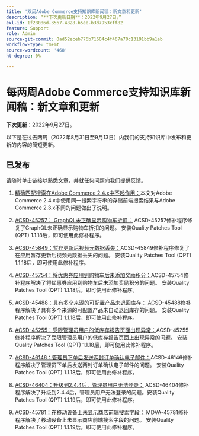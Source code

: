```yaml
---
title: '双周Adobe Commerce支持知识库新闻稿：新文章和更新'
description: “**下次更新日期**：2022年9月27日。”
exl-id: 1f28086d-3567-4828-b5ee-b3d7953cff82
feature: Support
role: Admin
source-git-commit: 0ad52eceb776b71604c4f467a70c13191bb9a1eb
workflow-type: tm+mt
source-wordcount: '468'
ht-degree: 0%

---
```


# 每两周Adobe Commerce支持知识库新闻稿：新文章和更新

**下次更新**：2022年9月27日。

以下是在过去两周（2022年8月31日至9月13日）内我们的支持知识库中发布和更新的内容的简短更新。

## 已发布

请随时单击链接以熟悉文章，并就任何问题向我们提供反馈。

1. [精确匹配搜索在Adobe Commerce 2.4.x中不起作用：](/help/troubleshooting/miscellaneous/exact-match-search-for-product-not-working-in-adobe-commerce.md)本文对Adobe Commerce 2.4.x中使用同一搜索字符串的存储前端搜索结果与Adobe Commerce 2.3.x不同的问题做出了说明。

1. [ACSD-45257： GraphQL未正确显示购物车折扣：](/help/support-tools/patches-available-in-qpt-tool/v1-1-18/acsd-45257-graphql-doesnt-display-cart-discount-correctly.md) ACSD-45257修补程序修复了GraphQL未正确显示购物车折扣的问题。 安装Quality Patches Tool (QPT) 1.1.18后，即可使用此修补程序。

1. [ACSD-45849：暂存更新后视频元数据丢失：](/help/support-tools/patches-available-in-qpt-tool/v1-1-18/acsd-45849-video-metadata-lost-after-staging-update.md)ACSD-45849修补程序修复了在应用暂存更新后视频元数据丢失的问题。 安装Quality Patches Tool (QPT) 1.1.18后，即可使用此修补程序。

1. [ACSD-45754：将优惠券应用到购物车后未添加奖励积分：](https://experienceleague.adobe.com/docs/commerce-knowledge-base/kb/support-tools/patches/acsd-45754-reward-points-not-added-after-applying-coupon-to-the-cart.html?lang=zh-Hans)ACSD-45754修补程序解决了将优惠券应用到购物车后未添加奖励积分的问题。 安装Quality Patches Tool (QPT) 1.1.18后，即可使用此修补程序。

1. [ACSD-45488：具有多个来源的可配置产品未退回库存：](/help/support-tools/patches-available-in-qpt-tool/v1-1-18/acsd-45488-configurable-product-with-multiple-sources-not-returned-to-in-stock.md) ACSD-45488修补程序解决了具有多个来源的可配置产品未自动退回库存的问题。 安装Quality Patches Tool (QPT) 1.1.18后，即可使用此修补程序。

1. [ACSD-45255：受限管理员用户的低库存报告页面出现异常：](/help/support-tools/patches-available-in-qpt-tool/v1-1-18/acsd-45255-exception-on-low-stock-report-page-for-restricted-admin-user.md)ACSD-45255修补程序解决了受限管理员用户的低库存报告页面上出现异常的问题。 安装Quality Patches Tool (QPT) 1.1.18后，即可使用此修补程序。

1. [ACSD-46146：管理员下单后发送两封订单确认电子邮件：](/help/support-tools/patches-available-in-qpt-tool/v1-1-18/acsd-46146-two-order-confirmation-emails-are-sent-after-placing-order-from-admin.md)ACSD-46146修补程序解决了管理员下单后发送两封订单确认电子邮件的问题。 安装Quality Patches Tool (QPT) 1.1.18后，即可使用此修补程序。

1. [ACSD-46404：升级到2.4.4后，管理员用户无法登录：](/help/support-tools/patches-available-in-qpt-tool/v1-1-19/acsd-46404-admin-user-cannot-log-in-after-upgrading-to-2-4-4.md) ACSD-46404修补程序解决了升级到2.4.4后，管理员用户无法登录的问题。安装Quality Patches Tool (QPT) 1.1.19后，即可使用此修补程序。

1. [ACSD-45781：在移动设备上未显示商店前端搜索字段：](/help/support-tools/patches-available-in-qpt-tool/v1-1-19/acsd-45781-store-front-search-field-not-displayed-on-mobile.md) MDVA-45781修补程序解决了移动设备上未显示商店前端搜索字段的问题。 安装Quality Patches Tool (QPT) 1.1.19后，即可使用此修补程序。

